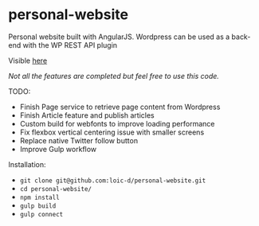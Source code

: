 # personal-website

Personal website built with AngularJS. Wordpress can be used as a back-end with the WP REST API plugin

Visible [here](http://www.loic-delaubier.com)

_Not all the features are completed but feel free to use this code._

TODO:
* Finish Page service to retrieve page content from Wordpress
* Finish Article feature and publish articles
* Custom build for webfonts to improve loading performance
* Fix flexbox vertical centering issue with smaller screens
* Replace native Twitter follow button
* Improve Gulp workflow

Installation:
* `git clone git@github.com:loic-d/personal-website.git`
* `cd personal-website/`
* `npm install`
* `gulp build`
* `gulp connect`



